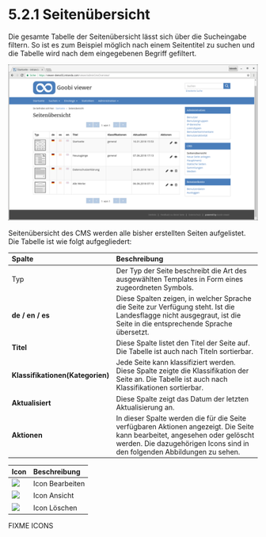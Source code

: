 # 5.2.1 Seitenübersicht

Die gesamte Tabelle der Seitenübersicht lässt sich über die Sucheingabe filtern. So ist es zum Beispiel möglich nach einem Seitentitel zu suchen und die Tabelle wird nach dem eingegebenen Begriff gefiltert.

![](../../.gitbook/assets/cms_seitenuebersicht.png)

Seitenübersicht des CMS werden alle bisher erstellten Seiten aufgelistet. Die Tabelle ist wie folgt aufgegliedert:

| **Spalte**  | Beschreibung  |
| :--- | :--- |
| Typ | Der Typ der Seite beschreibt die Art des ausgewählten Templates in Form eines zugeordneten Symbols. |
| **de / en / es**  | Diese Spalten zeigen, in welcher Sprache die Seite zur Verfügung steht. Ist die Landesflagge nicht ausgegraut, ist die Seite in die entsprechende Sprache übersetzt.  |
| **Titel**  | Diese Spalte listet den Titel der Seite auf. Die Tabelle ist auch nach Titeln sortierbar.   |
| **Klassifikationen\(Kategorien\)**  | Jede Seite kann klassifiziert werden. Diese Spalte zeigte die Klassifikation der Seite an. Die Tabelle ist auch nach Klassifikationen sortierbar. |
| **Aktualisiert**  | Diese Spalte zeigt das Datum der letzten Aktualisierung an.  |
| **Aktionen**  | In dieser Spalte werden die für die Seite verfügbaren Aktionen angezeigt. Die Seite kann bearbeitet, angesehen oder gelöscht werden. Die dazugehörigen Icons sind in den folgenden Abbildungen zu sehen.  |



| Icon | Beschreibung |
| :--- | :--- |
| ![](https://documentation.intranda.com/xwiki/bin/download/doc/Goobi%20viewer/07/01/WebHome/bearbeiten.png?width=35) | Icon Bearbeiten |
| ![](https://documentation.intranda.com/xwiki/bin/download/doc/Goobi%20viewer/07/01/WebHome/Ansicht.png?width=35) | Icon Ansicht  |
| ![](https://documentation.intranda.com/xwiki/bin/download/doc/Goobi%20viewer/07/01/WebHome/L%C3%B6schen.png?width=34) | Icon Löschen  |

FIXME ICONS

